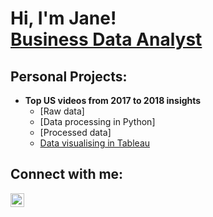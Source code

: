 <h1>Hi, I'm Jane!  <br/><a href="https://www.linkedin.com/in/janenguyen-nttp/">Business Data Analyst</a>

<h2>Personal Projects:</h2>

- <b>Top US videos from 2017 to 2018 insights</b>
  - [Raw data]
  - [Data processing in Python]
  - [Processed data]
  - [Data visualising in Tableau](https://public.tableau.com/views/Top1000highestviewedvideosintheUSfrom2017to2018insights/Dashboard1?:language=en-US&:sid=&:redirect=auth&:display_count=n&:origin=viz_share_link)
    

<h2>Connect with me:</h2>

[<img align="left" alt="JaneNguyen | LinkedIn" width="22px" src="https://cdn.jsdelivr.net/npm/simple-icons@v3/icons/linkedin.svg" />][linkedin]

[linkedin]: https://linkedin.com/in/janenguyen-nttp

<!--
